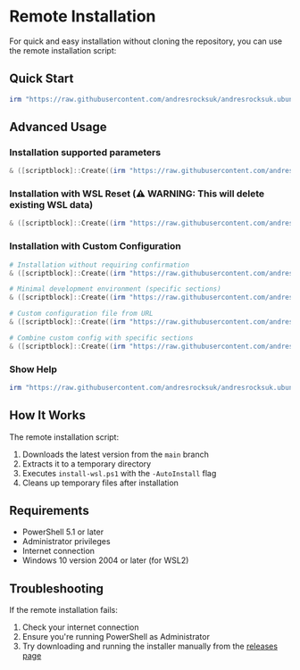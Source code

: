 # Remote Installation

For quick and easy installation without cloning the repository, you can use the remote installation script:

## Quick Start

```powershell
irm "https://raw.githubusercontent.com/andresrocksuk/andresrocksuk.ubuntu-devbox-installer/main/install-wsl-remote.ps1" | iex
```

## Advanced Usage

### Installation supported parameters

```powershell
& ([scriptblock]::Create((irm "https://raw.githubusercontent.com/andresrocksuk/andresrocksuk.ubuntu-devbox-installer/main/install-wsl-remote.ps1"))) -Help
```

### Installation with WSL Reset (⚠️ **WARNING**: This will delete existing WSL data)

```powershell
& ([scriptblock]::Create((irm "https://raw.githubusercontent.com/andresrocksuk/andresrocksuk.ubuntu-devbox-installer/main/install-wsl-remote.ps1"))) -ResetWSL
```

### Installation with Custom Configuration

```powershell
# Installation without requiring confirmation
& ([scriptblock]::Create((irm "https://raw.githubusercontent.com/andresrocksuk/andresrocksuk.ubuntu-devbox-installer/main/install-wsl-remote.ps1"))) -Force

# Minimal development environment (specific sections)
& ([scriptblock]::Create((irm "https://raw.githubusercontent.com/andresrocksuk/andresrocksuk.ubuntu-devbox-installer/main/install-wsl-remote.ps1"))) -Sections @("prerequisites","apt_packages")

# Custom configuration file from URL
& ([scriptblock]::Create((irm "https://raw.githubusercontent.com/andresrocksuk/andresrocksuk.ubuntu-devbox-installer/main/install-wsl-remote.ps1"))) -Config "https://raw.githubusercontent.com/andresrocksuk/andresrocksuk.ubuntu-devbox-installer/refs/heads/main/src/install.yaml"

# Combine custom config with specific sections
& ([scriptblock]::Create((irm "https://raw.githubusercontent.com/andresrocksuk/andresrocksuk.ubuntu-devbox-installer/main/install-wsl-remote.ps1"))) -Config "https://raw.githubusercontent.com/username/repo/main/config.yaml" -Sections @("custom_software")
```

### Show Help

```powershell
irm "https://raw.githubusercontent.com/andresrocksuk/andresrocksuk.ubuntu-devbox-installer/main/install-wsl-remote.ps1" | iex -Help
```

## How It Works

The remote installation script:

1. Downloads the latest version from the `main` branch
2. Extracts it to a temporary directory
3. Executes `install-wsl.ps1` with the `-AutoInstall` flag
4. Cleans up temporary files after installation

## Requirements

- PowerShell 5.1 or later
- Administrator privileges
- Internet connection
- Windows 10 version 2004 or later (for WSL2)

## Troubleshooting

If the remote installation fails:

1. Check your internet connection
2. Ensure you're running PowerShell as Administrator
3. Try downloading and running the installer manually from the [releases page](https://github.com/andresrocksuk/andresrocksuk.ubuntu-devbox-installer/releases)
